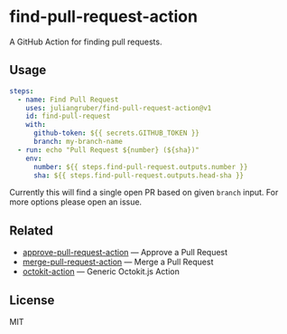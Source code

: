 # find-pull-request-action

A GitHub Action for finding pull requests.

## Usage

```yaml
steps:
  - name: Find Pull Request
    uses: juliangruber/find-pull-request-action@v1
    id: find-pull-request
    with:
      github-token: ${{ secrets.GITHUB_TOKEN }}
      branch: my-branch-name
  - run: echo "Pull Request ${number} (${sha})"
    env:
      number: ${{ steps.find-pull-request.outputs.number }}
      sha: ${{ steps.find-pull-request.outputs.head-sha }}
```

Currently this will find a single open PR based on given `branch` input. For more options please open an issue.

## Related

- [approve-pull-request-action](https://github.com/juliangruber/approve-pull-request-action) &mdash; Approve a Pull Request
- [merge-pull-request-action](https://github.com/juliangruber/merge-pull-request-action) &mdash; Merge a Pull Request
- [octokit-action](https://github.com/juliangruber/octokit-action) &mdash; Generic Octokit.js Action

## License

MIT
